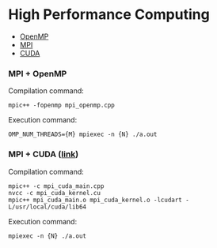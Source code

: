 # High Performance Computing

- [OpenMP](./openmp/)
- [MPI](./mpi/)
- [CUDA](./cuda/)

### MPI + OpenMP
Compilation command:
```
mpic++ -fopenmp mpi_openmp.cpp
```

Execution command:
```
OMP_NUM_THREADS={M} mpiexec -n {N} ./a.out
```

### MPI + CUDA ([link](https://docs.ccv.brown.edu/oscar/gpu-computing/mpi-cuda))
Compilation command:
```
mpic++ -c mpi_cuda_main.cpp
nvcc -c mpi_cuda_kernel.cu
mpic++ mpi_cuda_main.o mpi_cuda_kernel.o -lcudart -L/usr/local/cuda/lib64
```

Execution command:
```
mpiexec -n {N} ./a.out
```
